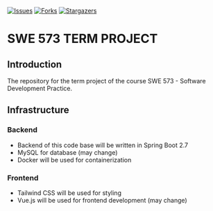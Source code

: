 <!-- SHIELDS -->
[![Issues][issues-shield]][issues-url]
[![Forks][forks-shield]][forks-url]
[![Stargazers][stars-shield]][stars-url]

# SWE 573 TERM PROJECT 

## Introduction

The repository for the term project of the course SWE 573 - Software Development Practice.

## Infrastructure

### Backend

- Backend of this code base will be written in Spring Boot 2.7
- MySQL for database (may change)
- Docker will be used for containerization

### Frontend

- Tailwind CSS will be used for styling
- Vue.js will be used for frontend development (may change)


<!-- SHIELD LINKS -->
[issues-shield]: https://img.shields.io/github/issues/akyagmur/swe573.svg?style=flat-square
[issues-url]: https://github.com/akyagmur/swe573/issues
[forks-shield]: https://img.shields.io/github/forks/akyagmur/swe573.svg?style=flat-square
[forks-url]: #fork-destination-box
[stars-shield]: https://img.shields.io/github/stars/akyagmur/swe573.svg?style=flat-square
[stars-url]: #stars-destination-box
